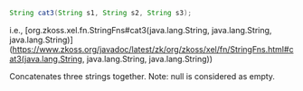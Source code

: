 ```java
String cat3(String s1, String s2, String s3);
```

  
i.e.,
[org.zkoss.xel.fn.StringFns#cat3(java.lang.String, java.lang.String, java.lang.String)](https://www.zkoss.org/javadoc/latest/zk/org/zkoss/xel/fn/StringFns.html#cat3(java.lang.String, java.lang.String, java.lang.String))

Concatenates three strings together. Note: null is considered as empty.


